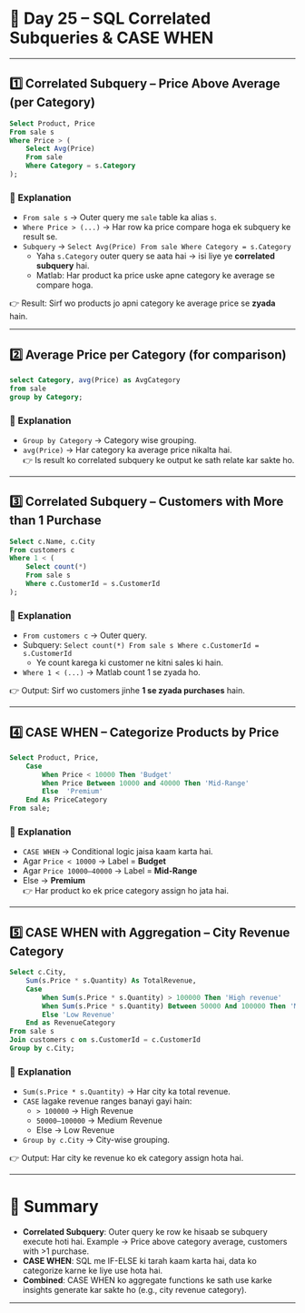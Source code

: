 # 📘 Day 25 – SQL Correlated Subqueries & CASE WHEN

---

## 1️⃣ Correlated Subquery – Price Above Average (per Category)

```sql
Select Product, Price
From sale s
Where Price > (
    Select Avg(Price)
    From sale
    Where Category = s.Category
);
```

### 🔎 Explanation
- `From sale s` → Outer query me `sale` table ka alias `s`.  
- `Where Price > (...)` → Har row ka price compare hoga ek subquery ke result se.  
- `Subquery` → `Select Avg(Price) From sale Where Category = s.Category`  
   - Yaha `s.Category` outer query se aata hai → isi liye ye **correlated subquery** hai.  
   - Matlab: Har product ka price uske apne category ke average se compare hoga.  

👉 Result: Sirf wo products jo apni category ke average price se **zyada** hain.

---

## 2️⃣ Average Price per Category (for comparison)

```sql
select Category, avg(Price) as AvgCategory
from sale
group by Category;
```

### 🔎 Explanation
- `Group by Category` → Category wise grouping.  
- `avg(Price)` → Har category ka average price nikalta hai.  
👉 Is result ko correlated subquery ke output ke sath relate kar sakte ho.

---

## 3️⃣ Correlated Subquery – Customers with More than 1 Purchase

```sql
Select c.Name, c.City
From customers c
Where 1 < (
    Select count(*)
    From sale s 
    Where c.CustomerId = s.CustomerId
);
```

### 🔎 Explanation
- `From customers c` → Outer query.  
- Subquery: `Select count(*) From sale s Where c.CustomerId = s.CustomerId`  
   - Ye count karega ki customer ne kitni sales ki hain.  
- `Where 1 < (...)` → Matlab count 1 se zyada ho.  

👉 Output: Sirf wo customers jinhe **1 se zyada purchases** hain.

---

## 4️⃣ CASE WHEN – Categorize Products by Price

```sql
Select Product, Price,
    Case 
        When Price < 10000 Then 'Budget'
        When Price Between 10000 and 40000 Then 'Mid-Range'
        Else  'Premium'
    End As PriceCategory
From sale;
```

### 🔎 Explanation
- `CASE WHEN` → Conditional logic jaisa kaam karta hai.  
- Agar `Price < 10000` → Label = **Budget**  
- Agar `Price 10000–40000` → Label = **Mid-Range**  
- Else → **Premium**  
👉 Har product ko ek price category assign ho jata hai.

---

## 5️⃣ CASE WHEN with Aggregation – City Revenue Category

```sql
Select c.City,
    Sum(s.Price * s.Quantity) As TotalRevenue,
    Case
        When Sum(s.Price * s.Quantity) > 100000 Then 'High revenue'
        When Sum(s.Price * s.Quantity) Between 50000 And 100000 Then 'Medium Revenue'
        Else 'Low Revenue'
    End as RevenueCategory
From sale s 
Join customers c on s.CustomerId = c.CustomerId
Group by c.City;
```

### 🔎 Explanation
- `Sum(s.Price * s.Quantity)` → Har city ka total revenue.  
- `CASE` lagake revenue ranges banayi gayi hain:  
   - `> 100000` → High Revenue  
   - `50000–100000` → Medium Revenue  
   - Else → Low Revenue  
- `Group by c.City` → City-wise grouping.

👉 Output: Har city ke revenue ko ek category assign hota hai.

---

# 📝 Summary

- **Correlated Subquery**: Outer query ke row ke hisaab se subquery execute hoti hai. Example → Price above category average, customers with >1 purchase.  
- **CASE WHEN**: SQL me IF-ELSE ki tarah kaam karta hai, data ko categorize karne ke liye use hota hai.  
- **Combined**: CASE WHEN ko aggregate functions ke sath use karke insights generate kar sakte ho (e.g., city revenue category).

---
